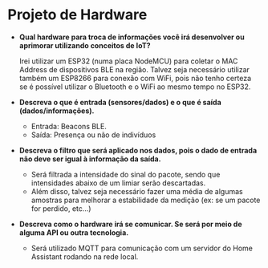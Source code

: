 # Projeto de Hardware

* **Qual hardware para troca de informações você irá desenvolver ou aprimorar utilizando conceitos de IoT?**

    Irei utilizar um ESP32 (numa placa NodeMCU) para coletar o MAC Address de dispositivos BLE na região. Talvez seja necessário utilizar também um ESP8266 para conexão com WiFi, pois não tenho certeza se é possível utilizar o Bluetooth e o WiFi ao mesmo tempo no ESP32.

* **Descreva o que é entrada (sensores/dados) e o que é saída (dados/informações).**
  * Entrada: Beacons BLE.
  * Saída: Presença ou não de indivíduos

* **Descreva o filtro que será aplicado nos dados, pois o dado de entrada não deve ser igual à informação da saída.**
  * Será filtrada a intensidade do sinal do pacote, sendo que intensidades abaixo de um limiar serão descartadas.
  * Além disso, talvez seja necessário fazer uma média de algumas amostras para melhorar a estabilidade da medição (ex: se um pacote for perdido, etc...)

* **Descreva como o hardware irá se comunicar. Se será por meio de alguma API ou outra tecnologia.**
  * Será utilizado MQTT para comunicação com um servidor do Home Assistant rodando na rede local.

